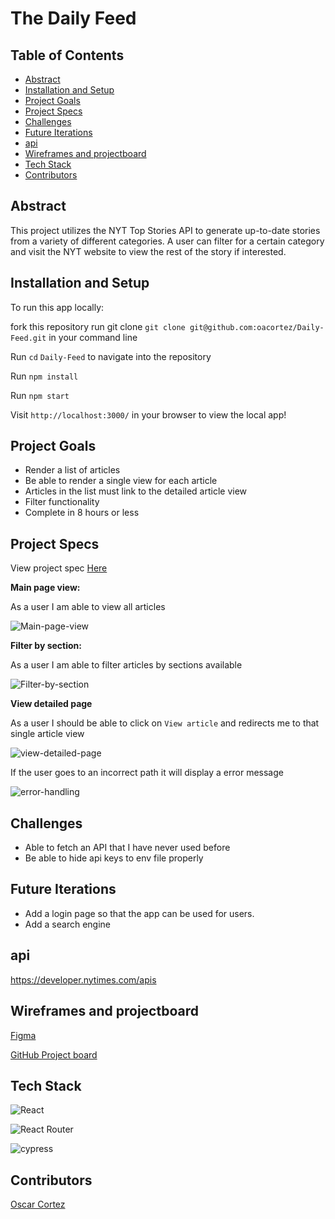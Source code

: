 # The Daily Feed


## Table of Contents   

- [Abstract](#abstract)
- [Installation and Setup](#installation-and-setup)
- [Project Goals](#project-goals)
- [Project Specs](#project-specs)
- [Challenges](#challenges)
- [Future Iterations](#future-iterations)
- [api](#api)
- [Wireframes and projectboard](#wireframes-and-projectboard)
- [Tech Stack](#tech-stack)
- [Contributors](#contributors)

## Abstract

This project utilizes the NYT Top Stories API to generate up-to-date stories from a variety of different categories. A user can filter for a certain category and visit the NYT website to view the rest of the story if interested.

## Installation and Setup
To run this app locally:

fork this repository
run git clone `git clone git@github.com:oacortez/Daily-Feed.git` in your command line

Run `cd` `Daily-Feed` to navigate into the repository

Run `npm install`

Run `npm start`

Visit `http://localhost:3000/` in your browser to view the local app!

## Project Goals

- Render a list of articles
- Be able to render a single view for each article
- Articles in the list must link to the detailed article view
- Filter functionality
- Complete in 8 hours or less


## Project Specs

View project spec [Here](https://mod4.turing.edu/projects/take_home/)

**Main page view:**

As a user I am able to view all articles

![Main-page-view](https://media.giphy.com/media/0f3e04b5Ub1XkQqtge/giphy.gif)

**Filter by section:**

As a user I am able to filter articles by sections available

![Filter-by-section](https://media.giphy.com/media/3q14xy4OYSZWcFHl2z/giphy.gif)

**View detailed page**

As a user I should be able to click on `View article` and redirects me to that single article view

![view-detailed-page](https://media.giphy.com/media/snw4TWqiWlqWXn1eRC/giphy.gif)


If the user goes to an incorrect path it will display a error message

![error-handling](https://media.giphy.com/media/0Bc93ED0hc2NdZMSUv/giphy.gif)


## Challenges

- Able to fetch an API that I have never used before
- Be able to hide api keys to env file properly

## Future Iterations

- Add a login page so that the app can be used for users.
- Add a search engine

## api
https://developer.nytimes.com/apis

## Wireframes and projectboard
[Figma](https://www.figma.com/file/Nb7QEsfMd7tVPiYzcpqLyw/Daily?node-id=0%3A1)

[GitHub Project board](https://github.com/oacortez/Daily-Feed/projects/1)


## Tech Stack

![React](https://img.shields.io/badge/react-%2320232a.svg?style=for-the-badge&logo=react&logoColor=%2361DAFB)

![React Router](https://img.shields.io/badge/React_Router-CA4245?style=for-the-badge&logo=react-router&logoColor=white)

![cypress](https://img.shields.io/badge/-cypress-%23E5E5E5?style=for-the-badge&logo=cypress&logoColor=058a5e)

## Contributors

[Oscar Cortez](https://github.com/oacortez)
